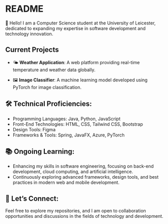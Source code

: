 # README
👋 Hello! I am a Computer Science student at the University of Leicester, dedicated to expanding my expertise in software development and technology innovation.

## Current Projects

- 🌤 **Weather Application**: A web platform providing real-time temperature and weather data globally.
  
- 🖼️ **Image Classifier**: A machine learning model developed using PyTorch for image classification.

## 🛠 Technical Proficiencies:
- Programming Languages: Java, Python, JavaScript
- Front-End Technologies: HTML, CSS, Tailwind CSS, Bootstrap
- Design Tools: Figma
- Frameworks & Tools: Spring, JavaFX, Azure, PyTorch

## 📚 Ongoing Learning:
- Enhancing my skills in software engineering, focusing on back-end development, cloud computing, and artificial intelligence.
- Continuously exploring advanced frameworks, design tools, and best practices in modern web and mobile development.

## 🔗 Let’s Connect: 
Feel free to explore my repositories, and I am open to collaboration opportunities and discussions in the fields of technology and development.

